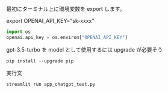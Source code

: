 最初にターミナル上に環境変数を export します。

export OPENAI_API_KEY="sk-xxxx"

```python
import os
openai.api_key = os.environ["OPENAI_API_KEY"]
```

gpt-3.5-turbo を model として使用するには upgrade が必要そう

```
pip install --upgrade pip
```

実行文

```cmd
streamlit run app_chatgpt_test.py
```
